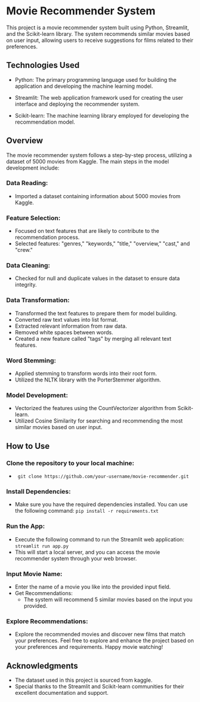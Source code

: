 # Movie Recommender System

This project is a movie recommender system built using Python, Streamlit, and the Scikit-learn library. The system recommends similar movies based on user input, allowing users to receive suggestions for films related to their preferences.

## Technologies Used

- Python: The primary programming language used for building the application and developing the machine learning model.

- Streamlit: The web application framework used for creating the user interface and deploying the recommender system.

- Scikit-learn: The machine learning library employed for developing the recommendation model.

## Overview
The movie recommender system follows a step-by-step process, utilizing a dataset of 5000 movies from Kaggle. The main steps in the model development include:

### Data Reading:

- Imported a dataset containing information about 5000 movies from Kaggle.

### Feature Selection:

- Focused on text features that are likely to contribute to the recommendation process.
- Selected features: "genres," "keywords," "title," "overview," "cast," and "crew."

### Data Cleaning:

- Checked for null and duplicate values in the dataset to ensure data integrity.

### Data Transformation:

- Transformed the text features to prepare them for model building.
- Converted raw text values into list format.
- Extracted relevant information from raw data.
- Removed white spaces between words.
- Created a new feature called "tags" by merging all relevant text features.
### Word Stemming:

- Applied stemming to transform words into their root form.
- Utilized the NLTK library with the PorterStemmer algorithm.

### Model Development:

- Vectorized the features using the CountVectorizer algorithm from Scikit-learn.
- Utilized Cosine Similarity for searching and recommending the most similar movies based on user input.

## How to Use

### Clone the repository to your local machine:

- ``` git clone https://github.com/your-username/movie-recommender.git```

### Install Dependencies:

- Make sure you have the required dependencies installed. You can use the following command:
``` pip install -r requirements.txt ```

### Run the App:

- Execute the following command to run the Streamlit web application:
``` streamlit run app.py ```
- This will start a local server, and you can access the movie recommender system through your web browser.
  
### Input Movie Name:

- Enter the name of a movie you like into the provided input field.
- Get Recommendations:
  - The system will recommend 5 similar movies based on the input you provided.

### Explore Recommendations:

- Explore the recommended movies and discover new films that match your preferences.
Feel free to explore and enhance the project based on your preferences and requirements. Happy movie watching!

## Acknowledgments
- The dataset used in this project is sourced from kaggle.
- Special thanks to the Streamlit and Scikit-learn communities for their excellent documentation and support.



